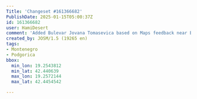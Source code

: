 ```yaml
---
Title: 'Changeset #161366682'
PublishDate: 2025-01-15T05:00:37Z
id: 161366682
user: HamiDesert
comment: 'Added Bulevar Jovana Tomasevica based on Maps feedback near Biciklistička staza Peking #adt'
created_by: JOSM/1.5 (19265 en)
tags:
- Montenegro
- Podgorica
bbox:
  min_lon: 19.2543812
  min_lat: 42.440639
  max_lon: 19.2572144
  max_lat: 42.4454542

---
```

